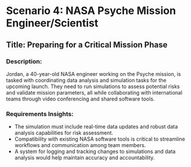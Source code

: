 # Scenario 4: NASA Psyche Mission Engineer/Scientist

## Title: Preparing for a Critical Mission Phase

### Description:

Jordan, a 40-year-old NASA engineer working on the Psyche mission, is tasked with coordinating data analysis and simulation tasks for the upcoming launch. They need to run simulations to assess potential risks and validate mission parameters, all while collaborating with international teams through video conferencing and shared software tools.

### Requirements Insights:

- The simulation must include real-time data updates and robust data analysis capabilities for risk assessment.
- Compatibility with existing NASA software tools is critical to streamline workflows and communication among team members.
- A system for logging and tracking changes to simulations and data analysis would help maintain accuracy and accountability.
